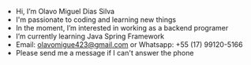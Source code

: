 - Hi, I’m Olavo Miguel Dias Silva
- I'm passionate to coding and learning new things
- In the moment, I’m interested in working as a backend programer
- I’m currently learning Java Spring Framework
- Email: olavomigue423@gmail.com or Whatsapp: +55 (17) 99120-5166
- Please send me a message if I can't answer the phone

<!---
OlavoMDSilva/OlavoMDSilva is a ✨ special ✨ repository because its `README.md` (this file) appears on your GitHub profile.
You can click the Preview link to take a look at your changes.
--->
